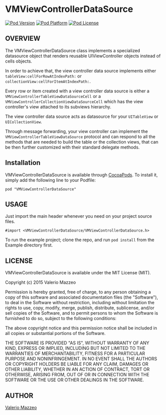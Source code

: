 # VMViewControllerDataSource

[![Pod Version](http://img.shields.io/cocoapods/v/VMViewControllerDataSource.svg?style=flat)]()
[![Pod Platform](http://img.shields.io/cocoapods/p/VMViewControllerDataSource.svg?style=flat)]()
[![Pod License](http://img.shields.io/cocoapods/l/VMViewControllerDataSource.svg?style=flat)](http://opensource.org/licenses/MIT)

## OVERVIEW

The VMViewControllerDataSource class implements a specialized datasource object that renders reusable UIViewController objects instead of cells objects.

In order to achieve that, the view controller data source implements either `tableView:cellForRowAtIndexPath:` or `collectionView:cellForItemAtIndexPath:`.

Every row or item created with a view controller data source is either a `VMViewControllerTableViewDataSourceCell` or a `VMViewControllerCollectionViewDataSourceCell` which has the view controller's view attached to its subviews hierarchy.

The view controller data source acts as datasource for your `UITableView` or `UICollectionView`.

Through message forwarding, your view controller can implement the `VMViewControllerTableViewDataSource` protocol and can respond to all the methods that are needed to build the table or the collection views, that can be then further customized with their standard delegate methods.

## Installation

VMViewControllerDataSource is available through [CocoaPods](http://cocoapods.org). To install
it, simply add the following line to your Podfile:

    pod "VMViewControllerDataSource"
    
## USAGE

Just import the main header whenever you need on your project source files.

```
#import <VMViewControllerDataSource/VMViewControllerDataSource.h>
```

To run the example project; clone the repo, and run `pod install` from the Example directory first.

## LICENSE

VMViewControllerDataSource is available under the MIT License (MIT).

Copyright (c) 2015 Valerio Mazzeo

Permission is hereby granted, free of charge, to any person obtaining a copy
of this software and associated documentation files (the "Software"), to deal
in the Software without restriction, including without limitation the rights
to use, copy, modify, merge, publish, distribute, sublicense, and/or sell
copies of the Software, and to permit persons to whom the Software is
furnished to do so, subject to the following conditions:

The above copyright notice and this permission notice shall be included in
all copies or substantial portions of the Software.

THE SOFTWARE IS PROVIDED "AS IS", WITHOUT WARRANTY OF ANY KIND, EXPRESS OR
IMPLIED, INCLUDING BUT NOT LIMITED TO THE WARRANTIES OF MERCHANTABILITY,
FITNESS FOR A PARTICULAR PURPOSE AND NONINFRINGEMENT. IN NO EVENT SHALL THE
AUTHORS OR COPYRIGHT HOLDERS BE LIABLE FOR ANY CLAIM, DAMAGES OR OTHER
LIABILITY, WHETHER IN AN ACTION OF CONTRACT, TORT OR OTHERWISE, ARISING FROM,
OUT OF OR IN CONNECTION WITH THE SOFTWARE OR THE USE OR OTHER DEALINGS IN
THE SOFTWARE.

## AUTHOR

[Valerio Mazzeo](https://twitter.com/valeriomazzeo)
